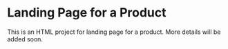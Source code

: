 # Landing Page for a Product

This is an HTML project for landing page for a product. More details will be added soon.